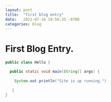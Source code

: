 ```yaml
---
layout: post
title:  "first blog entry"
date:   2021-07-16 19:56:35 -0700
categories: blog
---
```


# First Blog Entry.

``` java
public class Hello {

  public static void main(String[] args) {
    
    System.out.println("Site is up running.")
   
   }
}
```
